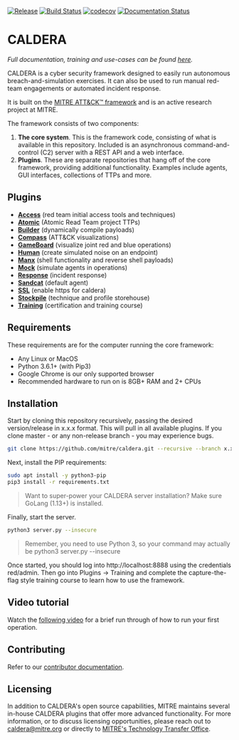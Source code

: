 [![Release](https://img.shields.io/badge/dynamic/json?color=blue&label=Release&query=tag_name&url=https%3A%2F%2Fapi.github.com%2Frepos%2Fmitre%2Fcaldera%2Freleases%2Flatest)](https://github.com/mitre/caldera/releases/latest)
[![Build Status](https://travis-ci.com/mitre/caldera.svg?branch=master)](https://travis-ci.com/mitre/caldera)
[![codecov](https://codecov.io/gh/mitre/caldera/branch/master/graph/badge.svg)](https://codecov.io/gh/mitre/caldera)
[![Documentation Status](https://readthedocs.org/projects/caldera/badge/?version=stable)](http://caldera.readthedocs.io/?badge=stable)

# CALDERA

*Full documentation, training and use-cases can be found [here](https://caldera.readthedocs.io/en/latest/).*

CALDERA is a cyber security framework designed to easily run autonomous breach-and-simulation exercises. It can also be used to run manual red-team engagements or automated incident response.

It is built on the [MITRE ATT&CK™ framework](https://attack.mitre.org/) and is an active research project at MITRE.

The framework consists of two components:

1) **The core system**. This is the framework code, consisting of what is available in this repository. Included is 
an asynchronous command-and-control (C2) server with a REST API and a web interface. 
2) **Plugins**. These are separate repositories that hang off of the core framework, providing additional functionality. 
Examples include agents, GUI interfaces, collections of TTPs and more. 

## Plugins

- **[Access](https://github.com/mitre/access)** (red team initial access tools and techniques)
- **[Atomic](https://github.com/mitre/atomic)** (Atomic Read Team project TTPs)
- **[Builder](https://github.com/mitre/builder)** (dynamically compile payloads)
- **[Compass](https://github.com/mitre/compass)** (ATT&CK visualizations)
- **[GameBoard](https://github.com/mitre/gameboard)** (visualize joint red and blue operations)
- **[Human](https://github.com/mitre/human)** (create simulated noise on an endpoint)
- **[Manx](https://github.com/mitre/manx)** (shell functionality and reverse shell payloads)
- **[Mock](https://github.com/mitre/mock)** (simulate agents in operations)
- **[Response](https://github.com/mitre/response)** (incident response)
- **[Sandcat](https://github.com/mitre/sandcat)** (default agent)
- **[SSL](https://github.com/mitre/SSL)** (enable https for caldera)
- **[Stockpile](https://github.com/mitre/stockpile)** (technique and profile storehouse)
- **[Training](https://github.com/mitre/training)** (certification and training course)

## Requirements

These requirements are for the computer running the core framework:

* Any Linux or MacOS
* Python 3.6.1+ (with Pip3)
* Google Chrome is our only supported browser
* Recommended hardware to run on is 8GB+ RAM and 2+ CPUs

## Installation

Start by cloning this repository recursively, passing the desired version/release in x.x.x format. This will pull in all available plugins. If you clone master - or any non-release branch - you may experience bugs.
```Bash
git clone https://github.com/mitre/caldera.git --recursive --branch x.x.x 
```

Next, install the PIP requirements:
```Bash
sudo apt install -y python3-pip
pip3 install -r requirements.txt
```
> Want to super-power your CALDERA server installation? Make sure GoLang (1.13+) is installed.

Finally, start the server. 
```Bash
python3 server.py --insecure
```

> Remember, you need to use Python 3, so your command may actually be python3 server.py --insecure

Once started, you should log into http://localhost:8888 using the credentials red/admin. Then go into Plugins -> Training and complete the capture-the-flag style training course to learn how to use the framework.

## Video tutorial

Watch the [following video](https://www.youtube.com/watch?v=_mVGjqu03fg) for a brief run through of how to run your first operation. 

## Contributing

Refer to our [contributor documentation](CONTRIBUTING.md).

## Licensing

In addition to CALDERA's open source capabilities, MITRE maintains several in-house CALDERA plugins that offer 
more advanced functionality. For more information, or to discuss licensing opportunities, please reach out to 
caldera@mitre.org or directly to [MITRE's Technology Transfer Office](https://www.mitre.org/about/corporate-overview/contact-us#technologycontact).
